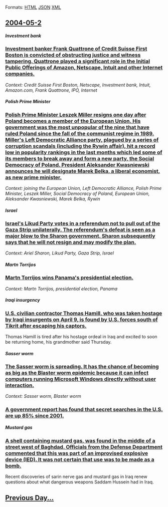 
Formats: [HTML](2004/05/2/index.html)  [JSON](2004/05/2/index.json)  [XML](2004/05/2/index.xml)  

## [2004-05-2](/news/2004/05/2/index.md)

##### Investment bank
### [ Investment banker Frank Quattrone of Credit Suisse First Boston is convicted of obstructing justice and witness tampering. Quattrone played a significant role in the Initial Public Offerings of Amazon, Netscape, Intuit and other Internet companies. ](/news/2004/05/2/investment-banker-frank-quattrone-of-credit-suisse-first-boston-is-convicted-of-obstructing-justice-and-witness-tampering-quattrone-played.md)
_Context: Credit Suisse First Boston, Netscape, Investment bank, Intuit, Amazon.com, Frank Quattrone, IPO, Internet_

##### Polish Prime Minister
### [ Polish Prime Minister Leszek Miller resigns one day after Poland becomes a member of the European Union. His government was the most unpopular of the nine that have ruled Poland since the fall of the communist regime in 1989. Miller's Left Democratic Alliance party, plagued by a series of corruption scandals (including the Rywin affair), hit a record low in popularity rankings in the last months which led some of its members to break away and form a new party, the Social Democracy of Poland. President Aleksander Kwasniewski announces he will designate Marek Belka, a liberal economist, as new prime minister. ](/news/2004/05/2/polish-prime-minister-leszek-miller-resigns-one-day-after-poland-becomes-a-member-of-the-european-union-his-government-was-the-most-unpopu.md)
_Context: joining the European Union, Left Democratic Alliance, Polish Prime Minister, Leszek Miller, Social Democracy of Poland, European Union, Aleksander Kwasniewski, Marek Belka, Rywin_

##### Israel
### [ Israel's Likud Party votes in a referendum not to pull out of the Gaza Strip unilaterally. The referendum's defeat is seen as a major blow to the Sharon government. Sharon subsequently says that he will not resign and may modify the plan. ](/news/2004/05/2/israel-s-likud-party-votes-in-a-referendum-not-to-pull-out-of-the-gaza-strip-unilaterally-the-referendum-s-defeat-is-seen-as-a-major-blow.md)
_Context: Ariel Sharon, Likud Party, Gaza Strip, Israel_

##### Martn Torrijos
### [ Martn Torrijos wins Panama's presidential election. ](/news/2004/05/2/martin-torrijos-wins-panama-s-presidential-election.md)
_Context: Martn Torrijos, presidential election, Panama_

##### Iraqi insurgency
### [ U.S. civilian contractor Thomas Hamill, who was taken hostage by Iraqi insurgents on April 9, is found by U.S. forces south of Tikrit after escaping his captors. ](/news/2004/05/2/u-s-civilian-contractor-thomas-hamill-who-was-taken-hostage-by-iraqi-insurgents-on-april-9-is-found-by-u-s-forces-south-of-tikrit-after.md)
Thomas Hamill is tired after his hostage ordeal in Iraq and excited to soon be returning home, his grandmother said Thursday.

##### Sasser worm
### [ The Sasser worm is spreading. It has the chance of becoming as big as the Blaster worm epidemic because it can infect computers running Microsoft Windows directly without user interaction. ](/news/2004/05/2/the-sasser-worm-is-spreading-it-has-the-chance-of-becoming-as-big-as-the-blaster-worm-epidemic-because-it-can-infect-computers-running-mic.md)
_Context: Sasser worm, Blaster worm_

##### 
### [ A government report has found that secret searches in the U.S. are up 85% since 2001. ](/news/2004/05/2/a-government-report-has-found-that-secret-searches-in-the-u-s-are-up-85-since-2001.md)
##### Mustard gas
### [ A shell containing mustard gas, was found in the middle of a street west of Baghdad. Officials from the Defense Department commented that this was part of an improvised explosive device (IED). It was not certain that use was to be made as a bomb. ](/news/2004/05/2/a-shell-containing-mustard-gas-was-found-in-the-middle-of-a-street-west-of-baghdad-officials-from-the-defense-department-commented-that-t.md)
Recent discoveries of sarin nerve gas and mustard gas in Iraq renew questions about what dangerous weapons Saddam Hussein had in Iraq.

## [Previous Day...](/news/2004/05/1/index.md)

